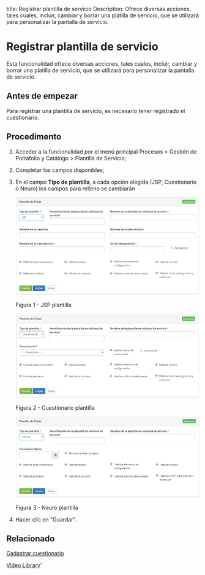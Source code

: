title: Registrar plantilla de servicio
Description: Ofrece diversas acciones, tales cuales, incluir, cambiar y borrar una platilla de servicio, que se utilizará para personalizar la pantalla de servicio.

# Registrar plantilla de servicio


Esta funcionalidad ofrece diversas acciones, tales cuales, incluir, cambiar y
borrar una platilla de servicio, que se utilizará para personalizar la pantalla
de servicio.

Antes de empezar
--------------------

Para registrar una plantilla de servicio, es necesario tener registrado el
cuestionario.

Procedimento
----------------

1.  Acceder a la funcionalidad por el menú principal Procesos \> Gestión de
    Portafolio y Catálogo \> Plantilla de Servicio;

2.  Completar los campos disponibles;

3.  En el campo **Tipo de plantilla**, a cada opción elegida (JSP, Cuestionario o Neuro) los campos para relleno se cambiarán

    ![jsp](images/template-1.jpg)

    Figura 1 - JSP plantilla

    ![jsp](images/template-2.jpg)

    Figura 2 - Cuestionario plantilla

    ![jsp](images/template-3.jpg)

    Figura 3 - Neuro plantilla

4. Hacer clic en "Guardar".

Relacionado
-----------

[Cadastrar cuestionario](/es-es/citsmart-platform-9/platform-administration/questionnaires/questionaires-management/register-questionnaire.html)


<i class='fa fa-youtube-play  fa-2x' style='color:#97ce17;vertical-align: middle;'> </i> [Video Library](https://www.youtube.com/playlist?list=PLB5qK2uzf2ROUXdrTeH-_n6tXmG4oPtoz)'

<!-- !!! tip "About"

    <b>Product/Version:</b> CITSmart | 8.00 &nbsp;&nbsp;
    <b>Updated:</b>01/24/2019 - Anna Martins
